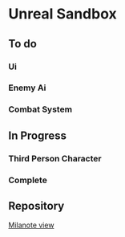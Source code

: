 # Unreal Sandbox

## To do

### Ui

### Enemy Ai

### Combat System

## In Progress

### Third Person Character

### Complete

## Repository

[Milanote view](https://app.milanote.com/1Lo7yg1CtfdMcz/unreal-sandbox)

